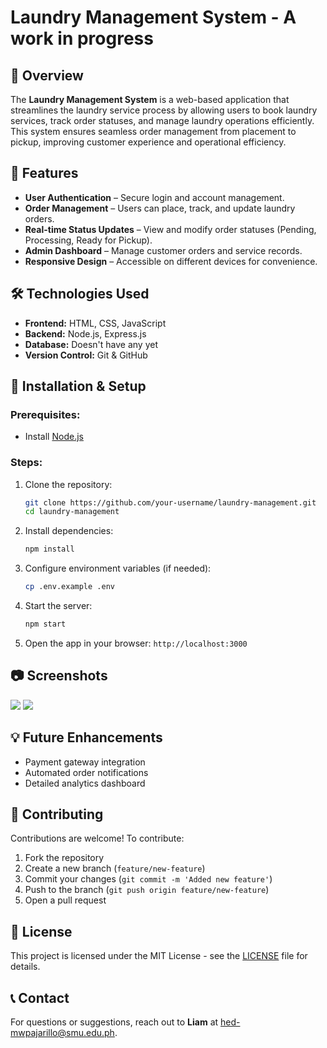 # Laundry Management System - A work in progress

## 📌 Overview
The **Laundry Management System** is a web-based application that streamlines the laundry service process by allowing users to book laundry services, track order statuses, and manage laundry operations efficiently. This system ensures seamless order management from placement to pickup, improving customer experience and operational efficiency.

## 🚀 Features
- **User Authentication** – Secure login and account management.
- **Order Management** – Users can place, track, and update laundry orders.
- **Real-time Status Updates** – View and modify order statuses (Pending, Processing, Ready for Pickup).
- **Admin Dashboard** – Manage customer orders and service records.
- **Responsive Design** – Accessible on different devices for convenience.

## 🛠️ Technologies Used
- **Frontend:** HTML, CSS, JavaScript
- **Backend:** Node.js, Express.js
- **Database:** Doesn't have any yet
- **Version Control:** Git & GitHub

## 🔧 Installation & Setup
### Prerequisites:
- Install [Node.js](https://nodejs.org/)
<!-- Install [MongoDB](https://www.mongodb.com/) (if using MongoDB) but -->

### Steps:
1. Clone the repository:
   ```sh
   git clone https://github.com/your-username/laundry-management.git
   cd laundry-management
   ```
2. Install dependencies:
   ```sh
   npm install
   ```
3. Configure environment variables (if needed):
   ```sh
   cp .env.example .env
   ```
4. Start the server:
   ```sh
   npm start
   ```
5. Open the app in your browser: `http://localhost:3000`

## 📷 Screenshots
<img src="https://github.com/user-attachments/assets/c49265b5-8066-40ee-8cfb-ec8f09dbe49e">
<img src="https://github.com/user-attachments/assets/e8c8e0b6-9394-419d-9a47-f5bf5a56bf3e">

## 💡 Future Enhancements
- Payment gateway integration
- Automated order notifications
- Detailed analytics dashboard

## 🤝 Contributing
Contributions are welcome! To contribute:
1. Fork the repository
2. Create a new branch (`feature/new-feature`)
3. Commit your changes (`git commit -m 'Added new feature'`)
4. Push to the branch (`git push origin feature/new-feature`)
5. Open a pull request

## 📜 License
This project is licensed under the MIT License - see the [LICENSE](LICENSE) file for details.

## 📞 Contact
For questions or suggestions, reach out to **Liam** at [hed-mwpajarillo@smu.edu.ph](mailto:hed-mwpajarillo@smu.edu.ph).

